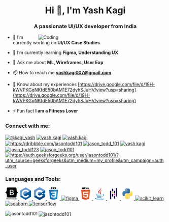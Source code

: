 <h1 align="center">Hi 👋, I'm Yash Kagi</h1>
<h3 align="center">A passionate UI/UX developer from India</h3>
<img align="right" alt="Coding" width="400" src="https://s3.amazonaws.com/www-inside-design/uploads/2019/01/kinetic-typography-10.gif">


- 🔭 I’m currently working on **UI/UX Case Studies**

- 🌱 I’m currently learning **Figma, Understanding UX**

- 💬 Ask me about **ML, Wireframes, User Exp**

- 📫 How to reach me **yashkagi007@gmail.com**

- 📄 Know about my experiences [https://drive.google.com/file/d/19H-kWVPKGqNKfdE50bAM1E72dyhSJuHV/view?usp=sharing](https://drive.google.com/file/d/19H-kWVPKGqNKfdE50bAM1E72dyhSJuHV/view?usp=sharing)

- ⚡ Fun fact **I am a Fitness Lover**

<h3 align="left">Connect with me:</h3>
<p align="left">
<a href="https://twitter.com/@kagi_yash" target="blank"><img align="center" src="https://raw.githubusercontent.com/rahuldkjain/github-profile-readme-generator/master/src/images/icons/Social/twitter.svg" alt="@kagi_yash" height="30" width="40" /></a>
<a href="https://linkedin.com/in/yash kagi" target="blank"><img align="center" src="https://raw.githubusercontent.com/rahuldkjain/github-profile-readme-generator/master/src/images/icons/Social/linked-in-alt.svg" alt="yash kagi" height="30" width="40" /></a>
<a href="https://instagram.com/yash.kagi" target="blank"><img align="center" src="https://raw.githubusercontent.com/rahuldkjain/github-profile-readme-generator/master/src/images/icons/Social/instagram.svg" alt="yash.kagi" height="30" width="40" /></a>
<a href="https://dribbble.com/https://dribbble.com/jasontodd101" target="blank"><img align="center" src="https://raw.githubusercontent.com/rahuldkjain/github-profile-readme-generator/master/src/images/icons/Social/dribbble.svg" alt="https://dribbble.com/jasontodd101" height="30" width="40" /></a>
<a href="https://www.codechef.com/users/jason_todd_101" target="blank"><img align="center" src="https://cdn.jsdelivr.net/npm/simple-icons@3.1.0/icons/codechef.svg" alt="jason_todd_101" height="30" width="40" /></a>
<a href="https://www.hackerrank.com/yash kagi" target="blank"><img align="center" src="https://raw.githubusercontent.com/rahuldkjain/github-profile-readme-generator/master/src/images/icons/Social/hackerrank.svg" alt="yash kagi" height="30" width="40" /></a>
<a href="https://codeforces.com/profile/jasin_todd123" target="blank"><img align="center" src="https://raw.githubusercontent.com/rahuldkjain/github-profile-readme-generator/master/src/images/icons/Social/codeforces.svg" alt="jasin_todd123" height="30" width="40" /></a>
<a href="https://www.leetcode.com/jason_todd101" target="blank"><img align="center" src="https://raw.githubusercontent.com/rahuldkjain/github-profile-readme-generator/master/src/images/icons/Social/leet-code.svg" alt="jason_todd101" height="30" width="40" /></a>
<a href="https://auth.geeksforgeeks.org/user/https://auth.geeksforgeeks.org/user/jasontodd101/?utm_source=geeksforgeeks&utm_medium=my_profile&utm_campaign=auth_user" target="blank"><img align="center" src="https://raw.githubusercontent.com/rahuldkjain/github-profile-readme-generator/master/src/images/icons/Social/geeks-for-geeks.svg" alt="https://auth.geeksforgeeks.org/user/jasontodd101/?utm_source=geeksforgeeks&utm_medium=my_profile&utm_campaign=auth_user" height="30" width="40" /></a>
</p>

<h3 align="left">Languages and Tools:</h3>
<p align="left"> <a href="https://getbootstrap.com" target="_blank" rel="noreferrer"> <img src="https://raw.githubusercontent.com/devicons/devicon/master/icons/bootstrap/bootstrap-plain-wordmark.svg" alt="bootstrap" width="40" height="40"/> </a> <a href="https://www.cprogramming.com/" target="_blank" rel="noreferrer"> <img src="https://raw.githubusercontent.com/devicons/devicon/master/icons/c/c-original.svg" alt="c" width="40" height="40"/> </a> <a href="https://www.w3schools.com/cpp/" target="_blank" rel="noreferrer"> <img src="https://raw.githubusercontent.com/devicons/devicon/master/icons/cplusplus/cplusplus-original.svg" alt="cplusplus" width="40" height="40"/> </a> <a href="https://www.w3schools.com/css/" target="_blank" rel="noreferrer"> <img src="https://raw.githubusercontent.com/devicons/devicon/master/icons/css3/css3-original-wordmark.svg" alt="css3" width="40" height="40"/> </a> <a href="https://www.figma.com/" target="_blank" rel="noreferrer"> <img src="https://www.vectorlogo.zone/logos/figma/figma-icon.svg" alt="figma" width="40" height="40"/> </a> <a href="https://www.w3.org/html/" target="_blank" rel="noreferrer"> <img src="https://raw.githubusercontent.com/devicons/devicon/master/icons/html5/html5-original-wordmark.svg" alt="html5" width="40" height="40"/> </a> <a href="https://www.java.com" target="_blank" rel="noreferrer"> <img src="https://raw.githubusercontent.com/devicons/devicon/master/icons/java/java-original.svg" alt="java" width="40" height="40"/> </a> <a href="https://pandas.pydata.org/" target="_blank" rel="noreferrer"> <img src="https://raw.githubusercontent.com/devicons/devicon/2ae2a900d2f041da66e950e4d48052658d850630/icons/pandas/pandas-original.svg" alt="pandas" width="40" height="40"/> </a> <a href="https://www.python.org" target="_blank" rel="noreferrer"> <img src="https://raw.githubusercontent.com/devicons/devicon/master/icons/python/python-original.svg" alt="python" width="40" height="40"/> </a> <a href="https://scikit-learn.org/" target="_blank" rel="noreferrer"> <img src="https://upload.wikimedia.org/wikipedia/commons/0/05/Scikit_learn_logo_small.svg" alt="scikit_learn" width="40" height="40"/> </a> <a href="https://seaborn.pydata.org/" target="_blank" rel="noreferrer"> <img src="https://seaborn.pydata.org/_images/logo-mark-lightbg.svg" alt="seaborn" width="40" height="40"/> </a> <a href="https://www.tensorflow.org" target="_blank" rel="noreferrer"> <img src="https://www.vectorlogo.zone/logos/tensorflow/tensorflow-icon.svg" alt="tensorflow" width="40" height="40"/> </a> </p>

<p><img align="left" src="https://github-readme-stats.vercel.app/api/top-langs?username=jasontodd101&show_icons=true&locale=en&layout=compact" alt="jasontodd101" /></p>

<p>&nbsp;<img align="center" src="https://github-readme-stats.vercel.app/api?username=jasontodd101&show_icons=true&locale=en" alt="jasontodd101" /></p>
